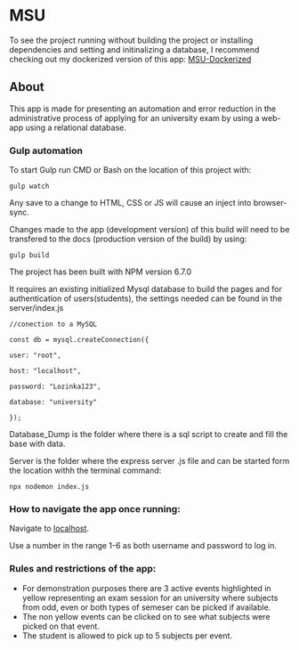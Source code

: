 # MSU

To see the project running without building the project or installing dependencies and setting and initinalizing a database, I recommend checking out my dockerized version of this app: [MSU-Dockerized](https://github.com/DaliborHristovski/MSU-Dockerized)

## About
This app is made for presenting an automation and error reduction in the administrative process of applying for an university exam by using a web-app using a relational database.


### Gulp automation

To start Gulp run CMD or Bash on the location of this project with:

```
gulp watch 
```

Any save to a change to HTML, CSS or JS will cause an inject into browser-sync.


Changes made to the app (development version) of this build will need to be transfered to the docs (production version of the build) by using:

```
gulp build
```

The project has been built with NPM version 6.7.0



It requires an existing initialized Mysql database to build the pages and for authentication of users(students), the settings needed can be found in the server/index.js

```
//conection to a MySQL

const db = mysql.createConnection({

user: "root",

host: "localhost",

password: "Lozinka123",

database: "university"

});
```

Database_Dump is the folder where there is a sql script to create and fill the base with data.

Server is the folder where the express server .js file and can be started  form the location withh the terminal command:

```
npx nodemon index.js
```

### How to navigate the app once running:

Navigate to [localhost](localhost).

Use a number in the range 1-6 as both username and password to log in.

### Rules and restrictions of the app:
- For demonstration purposes  there are 3 active  events highlighted in yellow representing an exam session for an university where subjects from odd, even or both types of semeser can be picked if available.
- The non yellow events can be clicked on to see what subjects were picked on that event.
- The student is allowed to pick up to 5 subjects per event.
